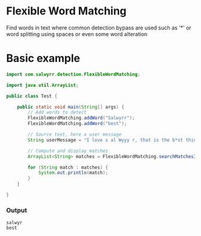 # Flexible Word Matching
 Find words in text where common detection bypass are used such as '*' or word splitting using spaces or even some word alteration

# Basic example

```Java
import com.salwyrr.detection.FlexibleWordMatching;

import java.util.ArrayList;

public class Test {

    public static void main(String[] args) {
        // Add words to detect
        FlexibleWordMatching.addWord("Salwyrr");
        FlexibleWordMatching.addWord("best");

        // Source text, here a user message
        String userMessage = "I love s al Wyyy r, that is the b*st thing ever";

        // Compute and display matches
        ArrayList<String> matches = FlexibleWordMatching.searchMatchesInText(userMessage);

        for (String match : matches) {
            System.out.println(match);
        }
    }

}
```

### Output

```
salwyr
best
```